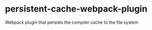 # persistent-cache-webpack-plugin
Webpack plugin that persists the compiler cache to the file system
